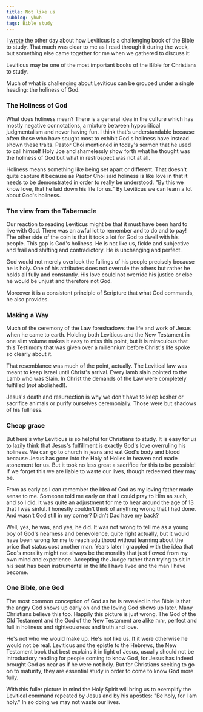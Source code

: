 ```yaml
---
title: Not like us
subblog: yhwh
tags: Bible study
---
```


I [wrote](/yhwh/posts/2015/04/16/leviticus-and-slavery) the other day about how Leviticus is a challenging book of the Bible to study. That much was clear to me as I read through it during the week, but something else came together for me when we gathered to discuss it: 

Leviticus may be one of the most important books of the Bible for Christians to study.

<!-- MORE -->

Much of what is challenging about Leviticus can be grouped under a single heading: the holiness of God.

### The Holiness of God

What does holiness mean? There is a general idea in the culture which has mostly negative connotations, a mixture between hypocritical judgmentalism and never having fun. I think that's understandable because often those who have sought most to exhibit God's holiness have instead shown these traits. Pastor Choi mentioned in today's sermon that he used to call himself Holy Joe and shamelessly show forth what he thought was the holiness of God but what in restrospect was not at all.

Holiness means something like being set apart or different. That doesn't quite capture it because as Pastor Choi said holiness is like love in that it needs to be demonstrated in order to really be understood. "By this we know love, that he laid down his life for us." By Leviticus we can learn a lot about God's holiness.

### The view from the Tabernacle

Our reaction to reading Leviticus might be that it must have been hard to live with God. There was an awful lot to remember and to do and to pay! The other side of the coin is that it took a lot for God to dwell with his people. This gap is God's holiness. He is not like us, fickle and subjective and frail and shifting and contradictory. He is unchanging and perfect.

God would not merely overlook the failings of his people precisely because he is holy. One of his attributes does not overrule the others but rather he holds all fully and constantly. His love could not override his justice or else he would be unjust and therefore not God. 

Moreover it is a consistent principle of Scripture that what God commands, he also provides. 

### Making a Way

Much of the ceremony of the Law foreshadows the life and work of Jesus when he came to earth. Holding both Leviticus and the New Testament in one slim volume makes it easy to miss this point, but it is miraculous that this Testimony that was given over a millennium before Christ's life spoke so clearly about it.

That resemblance was much of the point, actually. The Levitical law was meant to keep Israel until Christ's arrival. Every lamb slain pointed to the Lamb who was Slain. In Christ the demands of the Law were completely fulfilled (*not* abolished!).

Jesus's death and resurrection is why we don't have to keep kosher or sacrifice animals or purify ourselves ceremonially. Those were but shadows of his fullness.

### Cheap grace

But here's why Leviticus is so helpful for Christians to study. It is easy for us to lazily think that Jesus's fulfillment is exactly God's love overruling his holiness. We can go to church in jeans and eat God's body and blood because Jesus has gone into the Holy of Holies in heaven and made atonement for us. But it took no less great a sacrifice for this to be possible! If we forget this we are liable to waste our lives, though redeemed they may be.

From as early as I can remember the idea of God as my loving father made sense to me. Someone told me early on that I could pray to Him as such, and so I did. It was quite an adjustment for me to hear around the age of 13 that I was sinful. I honestly couldn't think of anything wrong that I had done. And wasn't God still in my corner? Didn't Dad have my back?

Well, yes, he was, and yes, he did. It was not wrong to tell me as a young boy of God's nearness and benevolence, quite right actually, but it would have been wrong for me to reach adulthood without learning about the price that status cost another man. Years later I grappled with the idea that God's morality might not always be the morality that just flowed from my own mind and experience. Accepting the Judge rather than trying to sit in his seat has been instrumental in the life I have lived and the man I have become.

### One Bible, one God

The most common conception of God as he is revealed in the Bible is that the angry God shows up early on and the loving God shows up later. Many Christians believe this too. Happily this picture is just wrong. The God of the Old Testament and the God of the New Testament are alike יהוה, perfect and full in holiness and righteousness and truth and love. 

He's not who we would make up. He's not like us. If it were otherwise he would not be real. Leviticus and the epistle to the Hebrews, the New Testament book that best explains it in light of Jesus, usually should not be introductory reading for people coming to know God, for Jesus has indeed brought God as near as if he were not holy. But for Christians seeking to go on to maturity, they are essential study in order to come to know God more fully.

With this fuller picture in mind the Holy Spirit will bring us to exemplify the Levitical command repeated by Jesus and by his apostles: "Be holy, for I am holy." In so doing we may not waste our lives.
